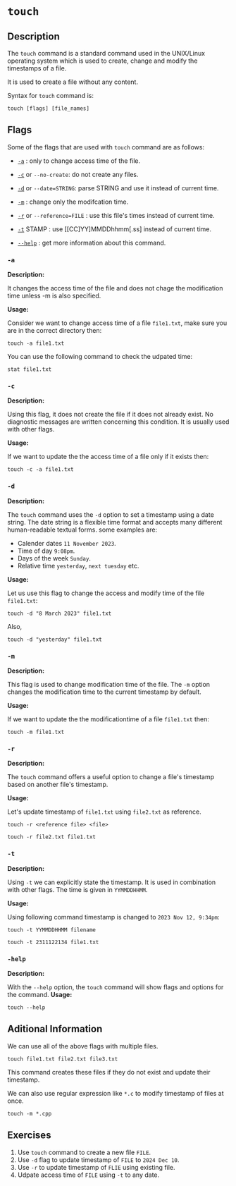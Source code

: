 # `touch`

## Description

The `touch` command is a standard command used in the UNIX/Linux operating system which is used to create, change and modify the timestamps of a file. 

It is used to create a file without any content. 

Syntax for `touch` command is:

```shell
touch [flags] [file_names]
```

## Flags

Some of the flags that are used with `touch` command are as follows:

- [`-a`](#a) : only to change access time of the file.
- [`-c`](#c) or `--no-create`: do not create any files.
- [`-d`](#d) or `--date=STRING`: parse STRING and use it instead of current time.
- [`-m`](#m) : change only the modifcation time.
- [`-r`](#r) or `--reference=FILE` : use this file's times instead of current time.
- [`-t`](#t) STAMP : use [[CC]YY]MMDDhhmm[.ss] instead of current time.

- [`--help`](#help) : get more information about this command. 

### `-a`

**Description:**

It changes the access time of the file and does not chage the modification time unless -m is also specified.

**Usage:**

Consider we want to change access time of a file `file1.txt`, make sure you are in the correct directory then:

```shell
touch -a file1.txt
```

You can use the following command to check the udpated time:
```shell
stat file1.txt
```
### `-c`

**Description:**

Using this flag, it does not create the file if it does not already exist. No diagnostic messages are written concerning this condition. It is usually used with other flags.

**Usage:**

If we want to update the the access time of a file only if it exists then:
```shell
touch -c -a file1.txt
```

### `-d`

**Description:**

The `touch` command uses the `-d` option to set a timestamp using a date string. The date string is a flexible time format and accepts many different human-readable textual forms. some examples are:

- Calender dates `11 November 2023`.
- Time of day `9:08pm`.
- Days of the week `Sunday`.
- Relative time `yesterday`, `next tuesday` etc.

**Usage:**

Let us use this flag to change the access and modify time of the file `file1.txt`:
```shell
touch -d "8 March 2023" file1.txt
```
Also,
```shell
touch -d "yesterday" file1.txt
```

### `-m`

**Description:**

This flag is used to change modification time of the file. The `-m` option changes the modification time to the current timestamp by default.

**Usage:**

If we want to update the the modificationtime of a file `file1.txt` then:
```shell
touch -m file1.txt
```

### `-r`

**Description:**

The `touch` command offers a useful option to change a file's timestamp based on another file's timestamp.

**Usage:**

Let's update timestamp of `file1.txt` using `file2.txt` as reference. 

```shell
touch -r <reference file> <file>
```
```shell
touch -r file2.txt file1.txt
```


### `-t`

**Description:**

Using `-t` we can explicitly state the timestamp. It is used in combination with other flags. The time is given in `YYMMDDHHMM`.

**Usage:**

Using following command timestamp is changed to `2023 Nov 12, 9:34pm`:

```shell
touch -t YYMMDDHHMM filename
```
```shell
touch -t 2311122134 file1.txt
```

### `-help`

**Description:**

With the `--help` option, the `touch` command will show flags and options for the command.
**Usage:**

```shell
touch --help
```

## Aditional Information

We can use all of the above flags with multiple files.
```shell
touch file1.txt file2.txt file3.txt
```

This command creates these files if they do not exist and update their timestamp.

We can also use regular expression like `*.c` to modify timestamp of files at once.
```shell
touch -m *.cpp
```

## Exercises

1. Use `touch` command to create a new file `FILE`.
2. Use `-d` flag to update timestamp of `FILE` to `2024 Dec 10`.
3. Use `-r` to update timestamp of `FLIE` using existing file.
4. Udpate access time of `FILE` using `-t` to any date.
